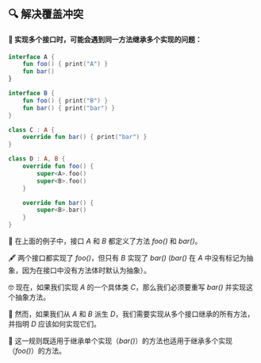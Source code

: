 ## 🔍 解决覆盖冲突

#### 🤔 实现多个接口时，可能会遇到同一方法继承多个实现的问题：

```kotlin
interface A {
    fun foo() { print("A") }
    fun bar()
}

interface B {
    fun foo() { print("B") }
    fun bar() { print("bar") }
}

class C : A {
    override fun bar() { print("bar") }
}

class D : A, B {
    override fun foo() {
        super<A>.foo()
        super<B>.foo()
    }

    override fun bar() {
        super<B>.bar()
    }
}
```

🔎 在上面的例子中，接口 *A* 和 *B* 都定义了方法 *foo()* 和 *bar()*。

🖋️ 两个接口都实现了 *foo()*，但只有 *B* 实现了 *bar()* (*bar()* 在 *A* 中没有标记为抽象，因为在接口中没有方法体时默认为抽象）。

🤓 现在，如果我们实现 *A* 的一个具体类 *C*，那么我们必须要重写 *bar()* 并实现这个抽象方法。

💼 然而，如果我们从 *A* 和 *B* 派生 *D*，我们需要实现从多个接口继承的所有方法，并指明 *D* 应该如何实现它们。

🔄 这一规则既适用于继承单个实现（*bar()*）的方法也适用于继承多个实现（*foo()*）的方法。